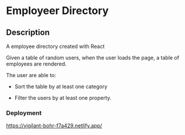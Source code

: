 # Employeer Directory

## Description

A employee directory created with React

Given a table of random users, when the user loads the page, a table of employees are rendered. 

The user are able to:

  * Sort the table by at least one category

  * Filter the users by at least one property.

### Deployment

https://vigilant-bohr-f7a429.netlify.app/


